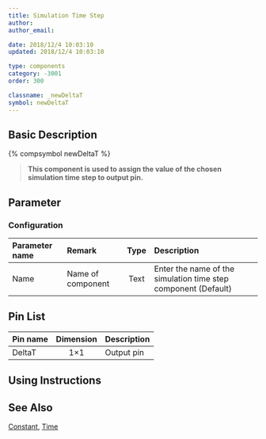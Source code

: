 ```yaml
---
title: Simulation Time Step
author: 
author_email:

date: 2018/12/4 10:03:10
updated: 2018/12/4 10:03:10

type: components
category: -3001
order: 300

classname: _newDeltaT
symbol: newDeltaT
---
```

## Basic Description
{% compsymbol newDeltaT %}

> **This component is used to assign the value of the chosen simulation time step to output pin.**

## Parameter
### Configuration
| Parameter name | Remark | Type | Description |
| :--- | :--- | :--: | :--- |
| Name | Name of component | Text | Enter the name of the simulation time step component (Default) |


## Pin List

| Pin name | Dimension | Description |
| :--- | :--:  | :--- |
| DeltaT | 1×1 | Output pin |

## Using Instructions



## See Also

[Constant](comp_newConstant.md), [Time](comp_newTime.md)
